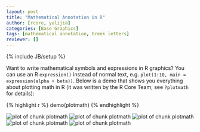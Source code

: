 ```yaml
---
layout: post
title: "Mathematical Annotation in R"
author: [rcore, yulijia]
categories: [Base Graphics]
tags: [mathematical annotation, Greek letters]
reviewer: []
---
```

{% include JB/setup %}

Want to write mathematical symbols and expressions in R graphics? You can use an R `expression()`
instead of normal text, e.g. `plot(1:10, main = expression(alpha + beta))`. Below is a demo that
shows you everything about plotting math in R (it was written by the R Core Team; see `?plotmath`
for details):


{% highlight r %}
demo(plotmath)
{% endhighlight %}



![plot of chunk plotmath](http://isu.r-forge.r-project.org/vistat/2013-04-08-mathematical-annotation-in-r/plotmath1.png) ![plot of chunk plotmath](http://isu.r-forge.r-project.org/vistat/2013-04-08-mathematical-annotation-in-r/plotmath2.png) ![plot of chunk plotmath](http://isu.r-forge.r-project.org/vistat/2013-04-08-mathematical-annotation-in-r/plotmath3.png) ![plot of chunk plotmath](http://isu.r-forge.r-project.org/vistat/2013-04-08-mathematical-annotation-in-r/plotmath4.png) ![plot of chunk plotmath](http://isu.r-forge.r-project.org/vistat/2013-04-08-mathematical-annotation-in-r/plotmath5.png) 

